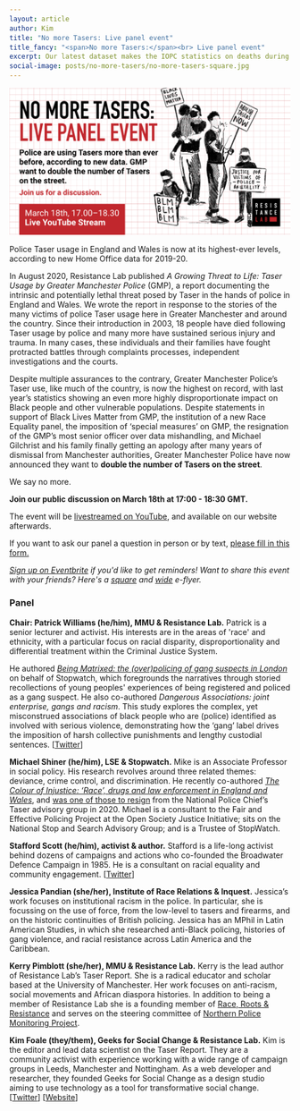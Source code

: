 ```yaml
---
layout: article
author: Kim
title: "No more Tasers: Live panel event"
title_fancy: "<span>No more Tasers:</span><br> Live panel event"
excerpt: Our latest dataset makes the IOPC statistics on deaths during or following police contact available in an open format.
social-image: posts/no-more-tasers/no-more-tasers-square.jpg
---
```


<img src="/assets/images/posts/no-more-tasers/no-more-tasers-wide.png" class="image" alt="An e-flyer for the No More Tasers event. The text says: 'NO MORE TASERS: Live Panel Event. Police are using Tasers more than ever before, according to new data. GMP want to double the number of Tasers on the street. Join us for a discussion. March 18th, 17:00 - 18:30, Live YouTube Stream.'. It is accompanied with a black and white illustration of 4 #BLM protestors.">

Police Taser usage in England and Wales is now at its highest-ever levels, according to new Home Office data for 2019-20.

In August 2020, Resistance Lab published _A Growing Threat to Life: Taser Usage by Greater Manchester Police_ (GMP), a report documenting the intrinsic and potentially lethal threat posed by Taser in the hands of police in England and Wales. We wrote the report in response to the stories of the many victims of police Taser usage here in Greater Manchester and around the country. Since their introduction in 2003, 18 people have died following Taser usage by police and many more have sustained serious injury and trauma. In many cases, these individuals and their families have fought protracted battles through complaints processes, independent investigations and the courts.

Despite multiple assurances to the contrary, Greater Manchester Police’s Taser use, like much of the country, is now the highest on record, with last year’s statistics showing an even more highly disproportionate impact on Black people and other vulnerable populations. Despite statements in support of Black Lives Matter from GMP, the institution of a new Race Equality panel, the imposition of ‘special measures’ on GMP, the resignation of the GMP’s most senior officer over data mishandling, and Michael Gilchrist and his family finally getting an apology after many years of dismissal from Manchester authorities, Greater Manchester Police have now announced they want to **double the number of Tasers on the street**.

We say no more.

**Join our public discussion on March 18th at 17:00 - 18:30 GMT.**

The event will be [livestreamed on YouTube](https://www.youtube.com/channel/UCvzXnxZlpDzJNSnJj8ej_mw), and available on our website afterwards.

If you want to ask our panel a question in person or by text, [please fill in this form.](https://forms.gle/B6H7FCpAJBNocjGh8)

_[Sign up on Eventbrite](https://www.eventbrite.co.uk/e/no-more-tasers-live-panel-discussion-tickets-142893601609) if you'd like to get reminders! Want to share this event with your friends? Here's a [square](/assets/images/posts/no-more-tasers/no-more-tasers-square.png) and [wide](/assets/images/posts/no-more-tasers/no-more-tasers-wide.png) e-flyer._

### Panel

**Chair: Patrick Williams (he/him), MMU & Resistance Lab.** Patrick is a senior lecturer and activist. His interests are in the areas of 'race' and ethnicity, with a particular focus on racial disparity, disproportionality and differential treatment within the Criminal Justice System.

He authored _[Being Matrixed: the (over)policing of gang suspects in London](http://www.stop-watch.org/uploads/documents/Being_Matrixed.pdf)_ on behalf of Stopwatch, which foregrounds the narratives through storied recollections of young peoples' experiences of being registered and policed as a gang suspect. He also co-authored _Dangerous Associations: joint enterprise, gangs and racism_. This study explores the complex, yet misconstrued associations of black people who are (police) identified as involved with serious violence, demonstrating how the ‘gang’ label drives the imposition of harsh collective punishments and lengthy custodial sentences. [[Twitter](https://twitter.com/PatrickWillia17)]

**Michael Shiner (he/him), LSE & Stopwatch.** Mike is an Associate Professor in social policy. His research revolves around three related themes: deviance, crime control, and discrimination. He recently co-authored _[The Colour of Injustice: ‘Race’, drugs and law enforcement in England and Wales](https://www.release.org.uk/sites/default/files/pdf/publications/The%20Colour%20of%20Injustice.pdf)_, and [was one of those to resign](https://www.theguardian.com/uk-news/2020/apr/17/rights-groups-quit-uk-police-body-stun-gun-use-bame-people?CMP=Share_iOSApp_Other) from the National Police Chief’s Taser advisory group in 2020. Michael is a consultant to the Fair and Effective Policing Project at the Open Society Justice Initiative; sits on the National Stop and Search Advisory Group; and is a Trustee of StopWatch.

**Stafford Scott (he/him), activist & author.** Stafford is a life-long activist behind dozens of campaigns and actions who co-founded the Broadwater Defence Campaign in 1985. He is a consultant on racial equality and community engagement. [[Twitter](https://twitter.com/StaffordScott_)]

**Jessica Pandian (she/her), Institute of Race Relations & Inquest.** Jessica’s work focuses on institutional racism in the police. In particular, she is focussing on the use of force, from the low-level to tasers and firearms, and on the historic continuities of British policing. Jessica has an MPhil in Latin American Studies, in which she researched anti-Black policing, histories of gang violence, and racial resistance across Latin America and the Caribbean.

**Kerry Pimblott (she/her), MMU & Resistance Lab.** Kerry is the lead author of Resistance Lab’s Taser Report. She is a radical educator and scholar based at the University of Manchester. Her work focuses on anti-racism, social movements and African diaspora histories. In addition to being a member of Resistance Lab she is a founding member of [Race, Roots & Resistance](https://www.racerootsresist.com/) and serves on the steering committee of [Northern Police Monitoring Project](http://npolicemonitor.co.uk/).

**Kim Foale (they/them), Geeks for Social Change & Resistance Lab.** Kim is the editor and lead data scientist on the Taser Report. They are a community activist with experience working with a wide range of campaign groups in Leeds, Manchester and Nottingham. As a web developer and researcher, they founded Geeks for Social Change as a design studio aiming to use technology as a tool for transformative social change. [[Twitter](https://twitter.com/gfscstudio)] [[Website](https://gfsc.studio/)]
